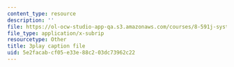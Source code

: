 ```yaml
---
content_type: resource
description: ''
file: https://ol-ocw-studio-app-qa.s3.amazonaws.com/courses/8-591j-systems-biology-fall-2014/5e2facabcf05e33e88c203dc73962c22_xNNxlsY-F-s.srt
file_type: application/x-subrip
resourcetype: Other
title: 3play caption file
uid: 5e2facab-cf05-e33e-88c2-03dc73962c22
---
```

